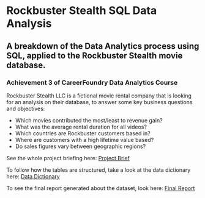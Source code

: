 # Rockbuster Stealth SQL Data Analysis

## A breakdown of the Data Analytics process using SQL, applied to the Rockbuster Stealth movie database.

### Achievement 3 of CareerFoundry Data Analytics Course

Rockbuster Stealth LLC is a fictional movie rental company that is looking for an analysis on their database, to answer some key business questions and objectives:
* Which movies contributed the most/least to revenue gain?
* What was the average rental duration for all videos?
* Which countries are Rockbuster customers based in?
* Where are customers with a high lifetime value based?
* Do sales figures vary between geographic regions?

See the whole project briefing here: [Project Brief](https://github.com/eriesberg/Rockbuster_Stealth_SQL_Data_Analysis/blob/main/A3_Data_Project_Brief%20.pdf)

To follow how the tables are structured, take a look at the data dictionary here: [Data Dictionary](https://github.com/eriesberg/Rockbuster_Stealth_SQL_Data_Analysis/blob/main/3.10-Data-Dictionary.pdf)

To see the final report generated about the dataset, look here: [Final Report](https://github.com/eriesberg/Rockbuster_Stealth_SQL_Data_Analysis/blob/main/Rockbuster-Analysis.pptx)
